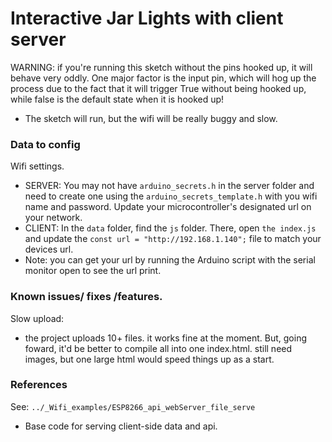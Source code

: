 # Interactive Jar Lights with client server

WARNING: if you're running this sketch without the pins hooked up, it will behave very oddly. One major factor is the input pin, which will hog up the process due to the fact that it will trigger True without being hooked up, while false is the default state when it is hooked up!
- The sketch will run, but the wifi will be really buggy and slow. 

### Data to config

Wifi settings.
- SERVER: You may not have `arduino_secrets.h` in the server folder and need to create one using the `arduino_secrets_template.h` with you wifi name and password.
Update your microcontroller's designated url on your network.
- CLIENT: In the `data` folder, find the `js` folder. There, open `the index.js` and update the `const url = "http://192.168.1.140";` file to match your devices url.
- Note: you can get your url by running the Arduino script with the serial monitor open to see the url print.

### Known issues/ fixes /features.

Slow upload:
- the project uploads 10+ files. it works fine at the moment. But, going foward, it'd be better to compile all into one index.html. still need images, but one large html would speed things up as a start.

### References

See: `../_Wifi_examples/ESP8266_api_webServer_file_serve`
- Base code for serving client-side data and api.
